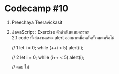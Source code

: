 # Codecamp #10
1. Preechaya Teeravickasit
2. JavaScript : Exercise ตัวดำเนินแบบตรรกะ   
2.1 code ทั้งสองจะแสดง alert ออกมาเหมือนกันทั้งหมดหรือไม่  
    
    // 1
    let i = 0;
    while (++i < 5) alert(i);

    // 2
    let i = 0;
    while (i++ < 5) alert(i);


    // ตอบ ไม่